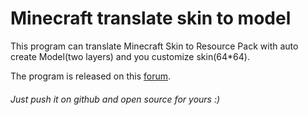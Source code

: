 # Minecraft translate skin to model
This program can translate Minecraft Skin to Resource Pack with auto create Model(two layers) and you customize skin(64*64).

The program is released on this [forum](http://www.mcbbs.net/thread-425179-1-1.html).

###### Just push it on github and open source for yours :)
